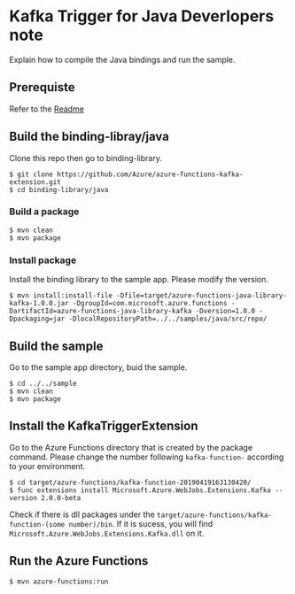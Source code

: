# Kafka Trigger for Java Deverlopers note

Explain how to compile the Java bindings and run the sample. 

## Prerequiste 

Refer to the [Readme](https://github.com/Azure/azure-functions-kafka-extension/tree/master/binding-library/java)

## Build the binding-libray/java

Clone this repo then go to binding-library. 

```
$ git clone https://github.com/Azure/azure-functions-kafka-extension.git
$ cd binding-library/java
```

### Build a package 

```
$ mvn clean 
$ mvn package
```

### Install package 

Install the binding library to the sample app. Please modify the version.

```
$ mvn install:install-file -Dfile=target/azure-functions-java-library-kafka-1.0.0.jar -DgroupId=com.microsoft.azure.functions -DartifactId=azure-functions-java-library-kafka -Dversion=1.0.0 -Dpackaging=jar -DlocalRepositoryPath=../../samples/java/src/repo/
```

## Build the sample 

Go to the sample app directory, buid the sample.

```
$ cd ../../sample
$ mvn clean
$ mvn package
```

## Install the KafkaTriggerExtension 

Go to the Azure Functions directory that is created by the package command. Please change the number following `kafka-function-` according to your environment. 

```
$ cd target/azure-functions/kafka-function-20190419163130420/
$ func extensions install Microsoft.Azure.WebJobs.Extensions.Kafka --version 2.0.0-beta
```

Check if there is dll packages under the `target/azure-functions/kafka-function-(some number)/bin`. If it is sucess, you will find `Microsoft.Azure.WebJobs.Extensions.Kafka.dll` on it. 

## Run the Azure Functions

```
$ mvn azure-functions:run
```


